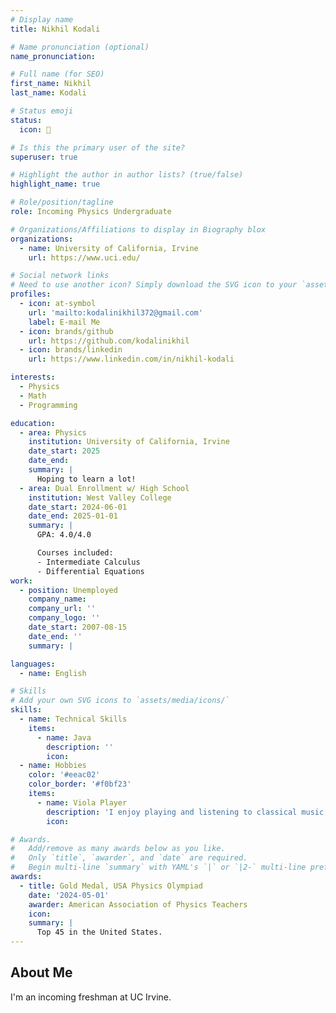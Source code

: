 ```yaml
---
# Display name
title: Nikhil Kodali

# Name pronunciation (optional)
name_pronunciation: 

# Full name (for SEO)
first_name: Nikhil
last_name: Kodali

# Status emoji
status:
  icon: 🐨

# Is this the primary user of the site?
superuser: true

# Highlight the author in author lists? (true/false)
highlight_name: true

# Role/position/tagline
role: Incoming Physics Undergraduate

# Organizations/Affiliations to display in Biography blox
organizations:
  - name: University of California, Irvine
    url: https://www.uci.edu/

# Social network links
# Need to use another icon? Simply download the SVG icon to your `assets/media/icons/` folder.
profiles:
  - icon: at-symbol
    url: 'mailto:kodalinikhil372@gmail.com'
    label: E-mail Me
  - icon: brands/github
    url: https://github.com/kodalinikhil
  - icon: brands/linkedin
    url: https://www.linkedin.com/in/nikhil-kodali

interests:
  - Physics
  - Math
  - Programming

education:
  - area: Physics
    institution: University of California, Irvine
    date_start: 2025
    date_end: 
    summary: |
      Hoping to learn a lot!
  - area: Dual Enrollment w/ High School
    institution: West Valley College
    date_start: 2024-06-01
    date_end: 2025-01-01
    summary: |
      GPA: 4.0/4.0

      Courses included:
      - Intermediate Calculus
      - Differential Equations
work:
  - position: Unemployed
    company_name: 
    company_url: ''
    company_logo: ''
    date_start: 2007-08-15
    date_end: ''
    summary: |

languages: 
  - name: English

# Skills
# Add your own SVG icons to `assets/media/icons/`
skills:
  - name: Technical Skills
    items:
      - name: Java
        description: ''
        icon: 
  - name: Hobbies
    color: '#eeac02'
    color_border: '#f0bf23'
    items:
      - name: Viola Player
        description: 'I enjoy playing and listening to classical music.'
        icon: 

# Awards.
#   Add/remove as many awards below as you like.
#   Only `title`, `awarder`, and `date` are required.
#   Begin multi-line `summary` with YAML's `|` or `|2-` multi-line prefix and indent 2 spaces below.
awards:
  - title: Gold Medal, USA Physics Olympiad
    date: '2024-05-01'
    awarder: American Association of Physics Teachers
    icon: 
    summary: |
      Top 45 in the United States.
---
```


## About Me

I'm an incoming freshman at UC Irvine. 
